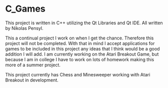 # C_Games

This project is written in C++ utilizing the Qt Libraries and Qt IDE. All written by Nikolas Pensyl.

This a continual project I work on when I get the chance. Therefore this project will not be completed. With that in mind I accept applications for games to be included in this project any ideas that I think would be a good addition I will add. I am currently working on the Atari Breakout Game, but because I am in college I have to work on lots of homework making this more of a summer project. 

This project currently has Chess and Minesweeper working with Atari Breakout in development.
